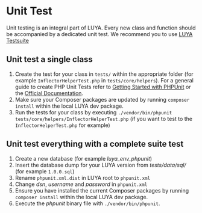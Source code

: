 # Unit Test

Unit testing is an integral part of LUYA. Every new class and function should be accompanied by a dedicated unit test. We recommend you to use [LUYA Testsuite](https://github.com/luyadev/luya-testsuite)

## Unit test a single class

1. Create the test for your class in `tests/` within the appropriate folder (for example `InflectorHelperTest.php` in `tests/core/helpers`).
For a general guide to create PHP Unit Tests refer to [Getting Started with PHPUnit](https://phpunit.de/getting-started.html) or the [Official Documentation](https://phpunit.de/manual/current/en/index.html).
2. Make sure your Composer packages are updated by running `composer install` within the local LUYA dev package.
3. Run the tests for your class by executing `./vendor/bin/phpunit tests/core/helpers/InflectorHelperTest.php` (if you want to test to the `InflectorHelperTest.php` for example)

## Unit test everything with a complete suite test

1. Create a new database (for example *luya_env_phpunit*)
2. Insert the database dump for your LUYA version from *tests/data/sql/* (for example `1.0.0.sql`)
3. Rename `phpunit.xml.dist` in LUYA root to `phpunit.xml`
4. Change *dsn*, *username* and *password* in `phpunit.xml`
5. Ensure you have installed the current Composer packages by running `composer install` within the local LUYA dev package.
6. Execute the *phpunit* binary file with `./vendor/bin/phpunit`.
